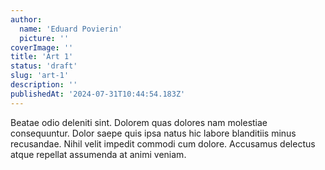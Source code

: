 ```yaml
---
author:
  name: 'Eduard Povierin'
  picture: ''
coverImage: ''
title: 'Art 1'
status: 'draft'
slug: 'art-1'
description: ''
publishedAt: '2024-07-31T10:44:54.183Z'
---
```


Beatae odio deleniti sint. Dolorem quas dolores nam molestiae consequuntur. Dolor saepe quis ipsa natus hic labore blanditiis minus recusandae. Nihil velit impedit commodi cum dolore. Accusamus delectus atque repellat assumenda at animi veniam.